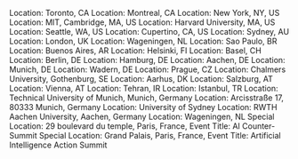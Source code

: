 Location: Toronto, CA
Location: Montreal, CA
Location: New York, NY, US
Location: MIT, Cambridge, MA, US
Location: Harvard University, MA, US
Location: Seattle, WA, US
Location: Cupertino, CA, US
Location: Sydney, AU
Location: London, UK
Location: Wageningen, NL
Location: Sao Paulo, BR
Location: Buenos Aires, AR
Location: Helsinki, FI
Location: Basel, CH
Location: Berlin, DE
Location: Hamburg, DE
Location: Aachen, DE
Location: Munich, DE
Location: Wadern, DE
Location: Prague, CZ
Location: Chalmers University, Gothenburg, SE
Location: Aarhus, DK
Location: Salzburg, AT
Location: Vienna, AT
Location: Tehran, IR
Location: Istanbul, TR
Location: Technical University of Munich, Munich, Germany
Location: Arcisstraße 17, 80333 Munich, Germany
Location: University of Sydney
Location: RWTH Aachen University, Aachen, Germany
Location: Wageningen, NL
Special Location: 29 boulevard du temple, Paris, France, Event Title: AI Counter-Summit
Special Location: Grand Palais, Paris, France, Event Title: Artificial Intelligence Action Summit